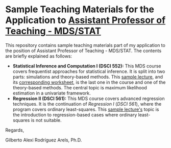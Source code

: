 # Sample Teaching Materials for the Application to [Assistant Professor of Teaching - MDS/STAT](https://www.stat.ubc.ca/assistant-professor-teaching-mdsstat)

This repository contains sample teaching materials part of my application to the position of Assistant Professor of Teaching - MDS/STAT. The contents are briefly explained as follows:

- **Statistical Inference and Computation I (DSCI 552):** This MDS course covers frequentist approaches for statistical inference. It is split into two parts: simulations and theory-based methods. This [sample lecture](https://github.com/alexrod61/ubc-mds-stat-app/blob/main/DSCI-552-Lecture-Notes-and-Worksheet/08_lecture-maximum-likelihood-estimation.ipynb), and its [corresponding worksheet](https://github.com/alexrod61/ubc-mds-stat-app/tree/main/DSCI-552-Lecture-Notes-and-Worksheet/worksheet8), is the last one in the course and one of the theory-based methods. The central topic is maximum likelihood estimation in a univariate framework.
- **Regression II (DSCI 561):** This MDS course covers advanced regression techniques. It is the continuation of *Regression I* (*DSCI 561*), where the program covers ordinary least-squares. This [sample lecture's](https://github.com/alexrod61/ubc-mds-stat-app/blob/main/DSCI-562-Lecture-Notes/lecture1_beyond_OLS.ipynb) topic is the introduction to regression-based cases where ordinary least-squares is not suitable.

Regards,

Gilberto Alexi Rodríguez Arels, Ph.D.
